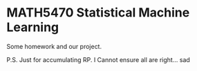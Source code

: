 # MATH5470 Statistical Machine Learning



Some homework and our project.



P.S. Just for accumulating RP. I Cannot ensure all are right... sad

